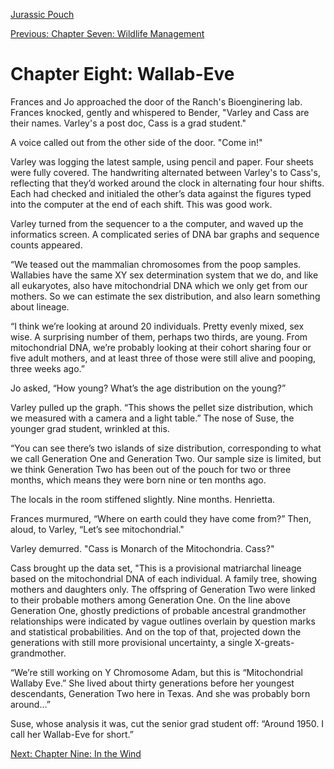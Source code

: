 [Jurassic Pouch](README.md)

[Previous: Chapter Seven: Wildlife Management](ch07.md)

# Chapter Eight: Wallab-Eve

Frances and Jo approached the door of the Ranch's Bioenginering lab. Frances knocked, gently and whispered to Bender, "Varley and Cass are their names. Varley's a post doc, Cass is a grad student."

A voice called out from the other side of the door. "Come in!"

Varley was logging the latest sample, using pencil and paper. Four sheets were fully covered. The handwriting alternated between Varley's to Cass's, reflecting that they’d worked around the clock in alternating four hour shifts. Each had checked and initialed the other’s data against the figures typed into the computer at the end of each shift. This was good work.

Varley turned from the sequencer to a the computer, and waved up the informatics screen. A complicated series of DNA bar graphs and sequence counts appeared. 

“We teased out the mammalian chromosomes from the poop samples. Wallabies have the same XY sex determination system that we do, and like all eukaryotes, also have mitochondrial DNA which we only get from our mothers. So we can estimate the sex distribution, and also learn something about lineage. 

“I think we’re looking at around 20 individuals. Pretty evenly mixed, sex wise. A surprising number of them, perhaps two thirds, are young. From mitochondrial DNA, we’re probably looking at their cohort sharing four or five adult mothers, and at least three of those were still alive and pooping, three weeks ago.”

Jo asked, “How young? What’s the age distribution on the young?”

Varley pulled up the graph. “This shows the pellet size distribution, which we measured with a camera and a light table.” The nose of Suse, the younger grad student, wrinkled at this.

“You can see there’s two islands of size distribution, corresponding to what we call Generation One and Generation Two. Our sample size is limited, but we think Generation Two has been out of the pouch for two or three months, which means they were born nine or ten months ago.

The locals in the room stiffened slightly. Nine months. Henrietta.

Frances murmured, “Where on earth could they have come from?” Then, aloud, to Varley, “Let’s see mitochondrial."

Varley demurred. "Cass is Monarch of the Mitochondria. Cass?"

Cass brought up the data set, "This is a provisional matriarchal lineage based on the mitochondrial DNA of each individual. A family tree, showing mothers and daughters only. The offspring of Generation Two were linked to their probable mothers among Generation One. On the line above Generation One, ghostly predictions of probable ancestral grandmother relationships were indicated by vague outlines overlain by question marks and statistical probabilities. And on the top of that, projected down the generations with still more provisional uncertainty, a single X-greats-grandmother.

“We’re still working on Y Chromosome Adam, but this is “Mitochondrial Wallaby Eve.” She lived about thirty generations before her youngest descendants, Generation Two here in Texas. And she was probably born around…”

Suse, whose analysis it was, cut the senior grad student off: “Around 1950. I call her Wallab-Eve for short.”

[Next: Chapter Nine: In the Wind](ch09.md)

